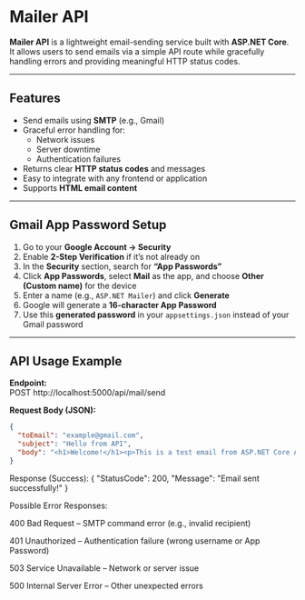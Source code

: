 # Mailer API

**Mailer API** is a lightweight email-sending service built with **ASP.NET Core**.  
It allows users to send emails via a simple API route while gracefully handling errors and providing meaningful HTTP status codes.

---

## Features

- Send emails using **SMTP** (e.g., Gmail)  
- Graceful error handling for:  
  - Network issues  
  - Server downtime  
  - Authentication failures  
- Returns clear **HTTP status codes** and messages  
- Easy to integrate with any frontend or application  
- Supports **HTML email content**

---

## Gmail App Password Setup

1. Go to your **Google Account → Security**  
2. Enable **2-Step Verification** if it’s not already on  
3. In the **Security** section, search for **“App Passwords”**  
4. Click **App Passwords**, select **Mail** as the app, and choose **Other (Custom name)** for the device  
5. Enter a name (e.g., `ASP.NET Mailer`) and click **Generate**  
6. Google will generate a **16-character App Password**  
7. Use this **generated password** in your `appsettings.json` instead of your Gmail password  

---

## API Usage Example

**Endpoint:**  
POST http://localhost:5000/api/mail/send


**Request Body (JSON):**
```json
{
  "toEmail": "example@gmail.com",
  "subject": "Hello from API",
  "body": "<h1>Welcome!</h1><p>This is a test email from ASP.NET Core API.</p>"
}
```
Response (Success):
{
  "StatusCode": 200,
  "Message": "Email sent successfully!"
}

Possible Error Responses:

400 Bad Request – SMTP command error (e.g., invalid recipient)

401 Unauthorized – Authentication failure (wrong username or App Password)

503 Service Unavailable – Network or server issue

500 Internal Server Error – Other unexpected errors
